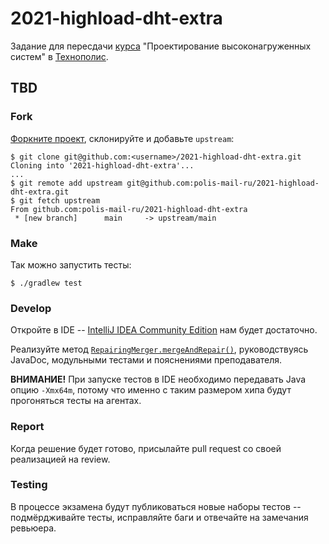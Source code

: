 # 2021-highload-dht-extra
Задание для пересдачи [курса](https://polis.mail.ru/curriculum/program/discipline/1257/) "Проектирование высоконагруженных систем" в [Технополис](https://polis.mail.ru).

## TBD
### Fork
[Форкните проект](https://help.github.com/articles/fork-a-repo/), склонируйте и добавьте `upstream`:
```
$ git clone git@github.com:<username>/2021-highload-dht-extra.git
Cloning into '2021-highload-dht-extra'...
...
$ git remote add upstream git@github.com:polis-mail-ru/2021-highload-dht-extra.git
$ git fetch upstream
From github.com:polis-mail-ru/2021-highload-dht-extra
 * [new branch]      main     -> upstream/main
```

### Make
Так можно запустить тесты:
```
$ ./gradlew test
```

### Develop
Откройте в IDE -- [IntelliJ IDEA Community Edition](https://www.jetbrains.com/idea/) нам будет достаточно.

Реализуйте метод [`RepairingMerger.mergeAndRepair()`](src/main/java/ru/mail/polis/RepairingMerger.java),
руководствуясь JavaDoc, модульными тестами и пояснениями преподавателя.

**ВНИМАНИЕ!** При запуске тестов в IDE необходимо передавать Java опцию `-Xmx64m`, потому что
именно с таким размером хипа будут прогоняться тесты на агентах.

### Report
Когда решение будет готово, присылайте pull request со своей реализацией на review.

### Testing
В процессе экзамена будут публиковаться новые наборы тестов -- подмёрдживайте тесты, исправляйте баги и
отвечайте на замечания ревьюера.
